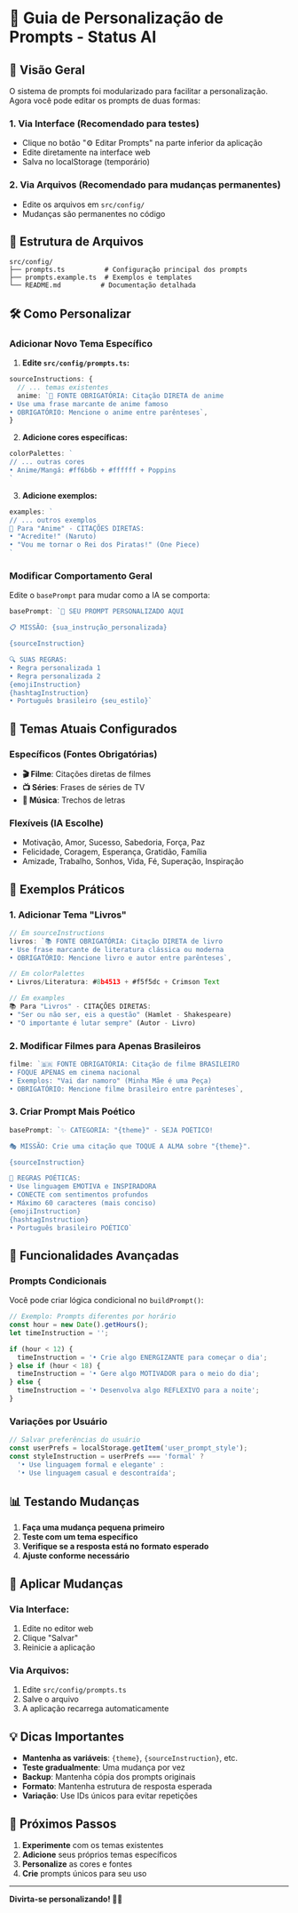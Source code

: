 # 📝 Guia de Personalização de Prompts - Status AI

## 🎯 **Visão Geral**

O sistema de prompts foi modularizado para facilitar a personalização. Agora você pode editar os prompts de duas formas:

### 1. **Via Interface (Recomendado para testes)**
- Clique no botão "⚙️ Editar Prompts" na parte inferior da aplicação
- Edite diretamente na interface web
- Salva no localStorage (temporário)

### 2. **Via Arquivos (Recomendado para mudanças permanentes)**
- Edite os arquivos em `src/config/`
- Mudanças são permanentes no código

## 📁 **Estrutura de Arquivos**

```
src/config/
├── prompts.ts          # Configuração principal dos prompts
├── prompts.example.ts  # Exemplos e templates
└── README.md          # Documentação detalhada
```

## 🛠️ **Como Personalizar**

### **Adicionar Novo Tema Específico**

1. **Edite `src/config/prompts.ts`:**
```typescript
sourceInstructions: {
  // ... temas existentes
  anime: `🎌 FONTE OBRIGATÓRIA: Citação DIRETA de anime
• Use uma frase marcante de anime famoso
• OBRIGATÓRIO: Mencione o anime entre parênteses`,
}
```

2. **Adicione cores específicas:**
```typescript
colorPalettes: `
// ... outras cores
• Anime/Mangá: #ff6b6b + #ffffff + Poppins
`
```

3. **Adicione exemplos:**
```typescript
examples: `
// ... outros exemplos
🎌 Para "Anime" - CITAÇÕES DIRETAS:
• "Acredite!" (Naruto)
• "Vou me tornar o Rei dos Piratas!" (One Piece)
`
```

### **Modificar Comportamento Geral**

Edite o `basePrompt` para mudar como a IA se comporta:

```typescript
basePrompt: `🎯 SEU PROMPT PERSONALIZADO AQUI

📋 MISSÃO: {sua_instrução_personalizada}

{sourceInstruction}

🔍 SUAS REGRAS:
• Regra personalizada 1
• Regra personalizada 2
{emojiInstruction}
{hashtagInstruction}
• Português brasileiro {seu_estilo}`
```

## 🎨 **Temas Atuais Configurados**

### **Específicos (Fontes Obrigatórias)**
- **🎬 Filme**: Citações diretas de filmes
- **📺 Séries**: Frases de séries de TV  
- **🎵 Música**: Trechos de letras

### **Flexíveis (IA Escolhe)**
- Motivação, Amor, Sucesso, Sabedoria, Força, Paz
- Felicidade, Coragem, Esperança, Gratidão, Família
- Amizade, Trabalho, Sonhos, Vida, Fé, Superação, Inspiração

## 🔧 **Exemplos Práticos**

### **1. Adicionar Tema "Livros"**

```typescript
// Em sourceInstructions
livros: `📚 FONTE OBRIGATÓRIA: Citação DIRETA de livro
• Use frase marcante de literatura clássica ou moderna
• OBRIGATÓRIO: Mencione livro e autor entre parênteses`,

// Em colorPalettes  
• Livros/Literatura: #8b4513 + #f5f5dc + Crimson Text

// Em examples
📚 Para "Livros" - CITAÇÕES DIRETAS:
• "Ser ou não ser, eis a questão" (Hamlet - Shakespeare)
• "O importante é lutar sempre" (Autor - Livro)
```

### **2. Modificar Filmes para Apenas Brasileiros**

```typescript
filme: `🇧🇷 FONTE OBRIGATÓRIA: Citação de filme BRASILEIRO
• FOQUE APENAS em cinema nacional
• Exemplos: "Vai dar namoro" (Minha Mãe é uma Peça)
• OBRIGATÓRIO: Mencione filme brasileiro entre parênteses`,
```

### **3. Criar Prompt Mais Poético**

```typescript
basePrompt: `✨ CATEGORIA: "{theme}" - SEJA POÉTICO!

🎭 MISSÃO: Crie uma citação que TOQUE A ALMA sobre "{theme}".

{sourceInstruction}

🌟 REGRAS POÉTICAS:
• Use linguagem EMOTIVA e INSPIRADORA
• CONECTE com sentimentos profundos
• Máximo 60 caracteres (mais conciso)
{emojiInstruction}
{hashtagInstruction}
• Português brasileiro POÉTICO`
```

## 🚀 **Funcionalidades Avançadas**

### **Prompts Condicionais**
Você pode criar lógica condicional no `buildPrompt()`:

```typescript
// Exemplo: Prompts diferentes por horário
const hour = new Date().getHours();
let timeInstruction = '';

if (hour < 12) {
  timeInstruction = '• Crie algo ENERGIZANTE para começar o dia';
} else if (hour < 18) {
  timeInstruction = '• Gere algo MOTIVADOR para o meio do dia';
} else {
  timeInstruction = '• Desenvolva algo REFLEXIVO para a noite';
}
```

### **Variações por Usuário**
```typescript
// Salvar preferências do usuário
const userPrefs = localStorage.getItem('user_prompt_style');
const styleInstruction = userPrefs === 'formal' ? 
  '• Use linguagem formal e elegante' : 
  '• Use linguagem casual e descontraída';
```

## 📊 **Testando Mudanças**

1. **Faça uma mudança pequena primeiro**
2. **Teste com um tema específico**
3. **Verifique se a resposta está no formato esperado**
4. **Ajuste conforme necessário**

## 🔄 **Aplicar Mudanças**

### **Via Interface:**
1. Edite no editor web
2. Clique "Salvar"
3. Reinicie a aplicação

### **Via Arquivos:**
1. Edite `src/config/prompts.ts`
2. Salve o arquivo
3. A aplicação recarrega automaticamente

## 💡 **Dicas Importantes**

- **Mantenha as variáveis**: `{theme}`, `{sourceInstruction}`, etc.
- **Teste gradualmente**: Uma mudança por vez
- **Backup**: Mantenha cópia dos prompts originais
- **Formato**: Mantenha estrutura de resposta esperada
- **Variação**: Use IDs únicos para evitar repetições

## 🎯 **Próximos Passos**

1. **Experimente** com os temas existentes
2. **Adicione** seus próprios temas específicos
3. **Personalize** as cores e fontes
4. **Crie** prompts únicos para seu uso

---

**Divirta-se personalizando! 🎨✨**